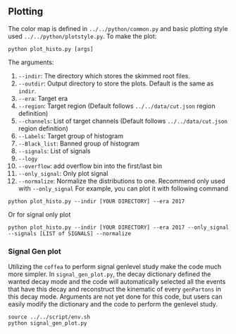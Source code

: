 ## Plotting 
The color map is defined in `../../python/common.py` and basic plotting style used `../../python/plotstyle.py`. To make the plot:
```
python plot_histo.py [args]
```
The arguments:
1. `--indir`: The directory which stores the skimmed root files.
2. `--outdir`: Output directory to store the plots. Default is the same as `indir`.
3. `--era`: Target era
4. `--region`: Target region (Default follows `../../data/cut.json` region definition) 
5. `--channels`: List of target channels (Default follows `../../data/cut.json` region definition)
6. `--Labels`: Target group of histogram
7. `--Black_list`: Banned group of histogram
8. `--signals`: List of signals 
9. `--logy`
10. `--overflow`: add overflow bin into the first/last bin
11. `--only_signal`: Only plot signal
12. `--normalize`: Normalize the distributions to one. Recommend only used with `--only_signal`
For example, you can plot it with following command
```
python plot_histo.py --indir [YOUR DIRECTORY] --era 2017
```
Or for signal only plot
```
python plot_histo.py --indir [YOUR DIRECTORY] --era 2017 --only_signal --signals [LIST of SIGNALS] --normalize
```
### Signal Gen plot
Utilizing the `coffea` to perform signal genlevel study make the code much more simpler. In `signal_gen_plot.py`, the decay dictionary defined the wanted decay mode and the code will automatically selected all the events that have this decay and reconstruct the kinematic of every `genPartons` in this decay mode. Arguments are not yet done for this code, but users can easily modify the dictionary and the code to perform the genlevel study.
```
source ../../script/env.sh
python signal_gen_plot.py
```
